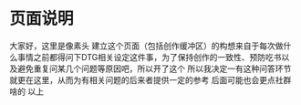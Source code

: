# 页面说明

大家好，这里是像素头
建立这个页面（包括创作缓冲区）的构想来自于每次做什么事情之前都得问下DTG相关设定这件事，为了保持创作的一致性、预防吃书以及避免重复问某几个问题等原因吧，所以开了这个
所以我决定一有这种问答环节就更在这里，从而为有相关问题的后来者提供一定的参考
后面可能也会更点社群啥的
以上
